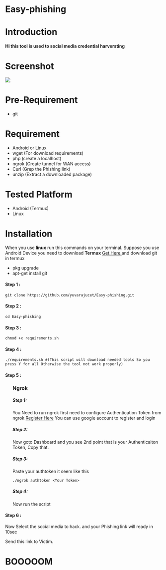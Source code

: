 # Easy-phishing
# Introduction
<h4>Hi this tool is used to social media credential harversting</h4>

# Screenshot
<img src="https://raw.githubusercontent.com/yuvarajucet/easy-phishing/main/Easyphishing.png"/>

# Pre-Requirement
<ul>
  <li>git</li>
</ul>

# Requirement
<ul>
  <li>Android or Linux</li>
  <li>wget (For download requirements)</li>
  <li>php (create a localhost)</li>
  <li>ngrok (Create tunnel for WAN access)</li>
  <li>Curl (Grep the Phishing link)</li>
  <li>unzip (Extract a downloaded package)</li>
</ul> 

# Tested Platform
<ul>
  <li>Android (Termux)</li>
  <li>Linux</li>
</ul>
  
# Installation
<p> When you use <b>linux</b> run this commands on your terminal. Suppose you use Android Device you need to download <b>Termux</b> <a href="https://play.google.com/store/apps/details?id=com.termux"> Get Here </a> and download git in termux</p>
  <ul>
  <li>pkg upgrade</li>
  <li>apt-get install git</li>
  </ul>
<h4>Step 1 :</h4>

```
git clone https://github.com/yuvarajucet/Easy-phishing.git
```
<h4>Step 2 :</h4>

```
cd Easy-phishing
```
<h4>Step 3 :</h4>

```
chmod +x requirements.sh
```
<h4>Step 4 :</h4>

```
./requirements.sh #(This script will download needed tools So you press Y for all Otherwise the tool not work properly)
```
<h4>Step 5 :</h4>
<ul>
<h3> Ngrok</h3>
<h5>Step 1:</h5>
<p>You Need to run ngrok first need to configure Authentication Token from ngrok <a href="https://dashboard.ngrok.com/signup">Register Here</a> You can use google account to register and login</p>
<h5>Step 2:</h5>
<p>Now goto Dashboard and you see 2nd point that is your Authenticaiton Token, Copy that.</p>
<h5>Step 3:</h5>
<p>Paste your authtoken it seem like this</p>

```./ngrok authtoken <Your Token> ```
<h5>Step 4:</h5>
<p>Now run the script</p>
</ul>
<h4>Step 6 :</h4>
<p>Now Select the social media to hack. and your Phishing link will ready in 10sec</p>
<p>Send this link to Victim.</p>
<h1>BOOOOOM </h1>

